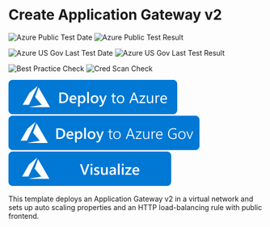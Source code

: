 # Create Application Gateway v2

![Azure Public Test Date](https://azurequickstartsservice.blob.core.windows.net/badges/101-application-gateway-v2-autoscale-create/PublicLastTestDate.svg)
![Azure Public Test Result](https://azurequickstartsservice.blob.core.windows.net/badges/101-application-gateway-v2-autoscale-create/PublicDeployment.svg)

![Azure US Gov Last Test Date](https://azurequickstartsservice.blob.core.windows.net/badges/101-application-gateway-v2-autoscale-create/FairfaxLastTestDate.svg)
![Azure US Gov Last Test Result](https://azurequickstartsservice.blob.core.windows.net/badges/101-application-gateway-v2-autoscale-create/FairfaxDeployment.svg)

![Best Practice Check](https://azurequickstartsservice.blob.core.windows.net/badges/101-application-gateway-v2-autoscale-create/BestPracticeResult.svg)
![Cred Scan Check](https://azurequickstartsservice.blob.core.windows.net/badges/101-application-gateway-v2-autoscale-create/CredScanResult.svg)

[![Deploy To Azure](https://raw.githubusercontent.com/Azure/azure-quickstart-templates/master/1-CONTRIBUTION-GUIDE/images/deploytoazure.svg?sanitize=true)](https://portal.azure.com/#create/Microsoft.Template/uri/https%3A%2F%2Fraw.githubusercontent.com%2FAzure%2Fazure-quickstart-templates%2Fmaster%2F101-application-gateway-v2-autoscale-create%2Fazuredeploy.json)
[![Deploy To Azure US Gov](https://raw.githubusercontent.com/Azure/azure-quickstart-templates/master/1-CONTRIBUTION-GUIDE/images/deploytoazuregov.svg?sanitize=true)](https://portal.azure.us/#create/Microsoft.Template/uri/https%3A%2F%2Fraw.githubusercontent.com%2FAzure%2Fazure-quickstart-templates%2Fmaster%2F101-application-gateway-v2-autoscale-create%2Fazuredeploy.json)
[![Visualize](https://raw.githubusercontent.com/Azure/azure-quickstart-templates/master/1-CONTRIBUTION-GUIDE/images/visualizebutton.svg?sanitize=true)](http://armviz.io/#/?load=https%3A%2F%2Fraw.githubusercontent.com%2FAzure%2Fazure-quickstart-templates%2Fmaster%2F101-application-gateway-v2-autoscale-create%2Fazuredeploy.json)

This template deploys an Application Gateway v2 in a virtual network and sets up auto scaling properties and an HTTP load-balancing rule with public frontend.